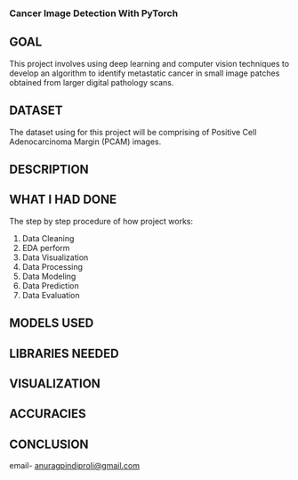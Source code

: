 ### Cancer Image Detection With PyTorch 

## GOAL

This project involves using deep learning and computer vision techniques to develop an algorithm to identify metastatic cancer in small image patches obtained from larger digital pathology scans.

## DATASET

The dataset using for this project will be comprising of Positive Cell Adenocarcinoma Margin (PCAM) images.

## DESCRIPTION


## WHAT I HAD DONE

The step by step procedure of how project works:
1. Data Cleaning
2. EDA perform
3. Data Visualization
4. Data Processing
5. Data Modeling
6. Data Prediction
7. Data Evaluation

## MODELS USED


## LIBRARIES NEEDED



## VISUALIZATION




## ACCURACIES



## CONCLUSION


email- anuragpindiproli@gmail.com
